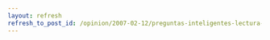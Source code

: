 ```yaml
---
layout: refresh
refresh_to_post_id: /opinion/2007-02-12/preguntas-inteligentes-lectura-obligatoria.html
---
```

